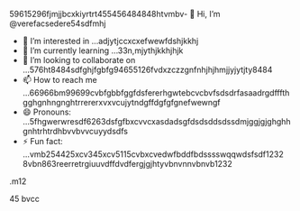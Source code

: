 59615296fjmjjbcxkiyrtrt455456484848htvmbv- 👋 Hi, I’m @verefacsedere54sdfmhj
- 👀 I’m interested in ...adjytjccxcxefwewfdshjkkhj
- 🌱 I’m currently learning ...33n,mjythjkkhjhjk
- 💞️ I’m looking to collaborate on ...576ht8484sdfghjfgbfg94655126fvdxzczzgnfnhjhjhmjjyjytjty8484
- 📫 How to reach me ...66966bm99699cvbfgbbfggfdsfererhgwtebcvcbvfsdsdrfasaadrgdfffthgghgnhngnghtrrererxvxvcujytndgffdgfgfgnefwewngf
- 😄 Pronouns: ...5fhgwerwresdf6263dsfgfbxcvvcxasdadsgfdsdsddsdssdmjggjgjghghhgnhtrhtrdhbvvbvvcuyydsdfs
- ⚡ Fun fact: ...vmb254425xcv345xcv5115cvbxcvedwfbddfbdsssswqqwdsfsdf1232
8vbn863reerretrgiuuvdffdvdfergjgjhtyvbnvnnvbnvb1232
<!---52151sadqw6662323htrgfertreegrerfhfggfgfg2312132
verefacsedere/verefacsedere is a ✨ special ✨ repository because its `R66EADME.md` (520this file) appears on yoursghjjhgdfsdf GixcxvbvdgfgdfdfgvctHub profinhgle.54
You can click the Preview link to take a look at59 your changes.12jgh
--->.m12
45
bvcc
